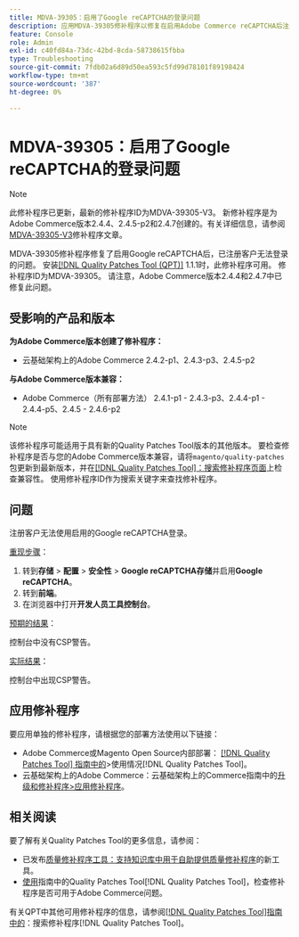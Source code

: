 ```yaml
---
title: MDVA-39305：启用了Google reCAPTCHA的登录问题
description: 应用MDVA-39305修补程序以修复在启用Adobe Commerce reCAPTCHA后注册客户无法登录的Google问题。
feature: Console
role: Admin
exl-id: c40fd84a-73dc-42bd-8cda-58738615fbba
type: Troubleshooting
source-git-commit: 7fdb02a6d89d50ea593c5fd99d78101f89198424
workflow-type: tm+mt
source-wordcount: '387'
ht-degree: 0%

---
```


# MDVA-39305：启用了Google reCAPTCHA的登录问题

>[!NOTE]
>
>此修补程序已更新，最新的修补程序ID为MDVA-39305-V3。 新修补程序是为Adobe Commerce版本2.4.4、2.4.5-p2和2.4.7创建的。有关详细信息，请参阅[MDVA-39305-V3](https://experienceleague.adobe.com/en/docs/commerce-operations/tools/quality-patches-tool/patches-available-in-qpt/v1-1-58/mdva-39305-v3-login-issue-with-enabled-google-recaptcha)修补程序文章。

MDVA-39305修补程序修复了启用Google reCAPTCHA后，已注册客户无法登录的问题。 安装[[!DNL Quality Patches Tool (QPT)]](https://experienceleague.adobe.com/en/docs/commerce-operations/tools/quality-patches-tool/quality-patches-tool-to-self-serve-quality-patches) 1.1.1时，此修补程序可用。 修补程序ID为MDVA-39305。 请注意，Adobe Commerce版本2.4.4和2.4.7中已修复此问题。

## 受影响的产品和版本

**为Adobe Commerce版本创建了修补程序：**

* 云基础架构上的Adobe Commerce 2.4.2-p1、2.4.3-p3、2.4.5-p2

**与Adobe Commerce版本兼容：**

* Adobe Commerce（所有部署方法） 2.4.1-p1 - 2.4.3-p3、2.4.4-p1 - 2.4.4-p5、2.4.5 - 2.4.6-p2

>[!NOTE]
>
>该修补程序可能适用于具有新的Quality Patches Tool版本的其他版本。 要检查修补程序是否与您的Adobe Commerce版本兼容，请将`magento/quality-patches`包更新到最新版本，并在[[!DNL Quality Patches Tool]：搜索修补程序页面](https://experienceleague.adobe.com/en/docs/commerce-operations/tools/quality-patches-tool/quality-patches-tool-to-self-serve-quality-patches)上检查兼容性。 使用修补程序ID作为搜索关键字来查找修补程序。

## 问题

注册客户无法使用启用的Google reCAPTCHA登录。

<u>重现步骤</u>：

1. 转到&#x200B;**存储** > **配置** > **安全性** > **Google reCAPTCHA存储**&#x200B;并启用&#x200B;**Google reCAPTCHA**。
1. 转到&#x200B;**前端**。
1. 在浏览器中打开&#x200B;**开发人员工具控制台**。

<u>预期的结果</u>：

控制台中没有CSP警告。

<u>实际结果</u>：

控制台中出现CSP警告。

## 应用修补程序

要应用单独的修补程序，请根据您的部署方法使用以下链接：

* Adobe Commerce或Magento Open Source内部部署： [[!DNL Quality Patches Tool] 指南中的](/help/tools/quality-patches-tool/usage.md)>使用情况[!DNL Quality Patches Tool]。
* 云基础架构上的Adobe Commerce：云基础架构上的Commerce指南中的[升级和修补程序>应用修补程序](https://experienceleague.adobe.com/docs/commerce-cloud-service/user-guide/develop/upgrade/apply-patches.html)。

## 相关阅读

要了解有关Quality Patches Tool的更多信息，请参阅：

* 已发布[质量修补程序工具：支持知识库中用于自助提供质量修补程序](https://experienceleague.adobe.com/en/docs/commerce-operations/tools/quality-patches-tool/quality-patches-tool-to-self-serve-quality-patches)的新工具。
* [使用](/help/tools/quality-patches-tool/patches-available-in-qpt/check-patch-for-magento-issue-with-magento-quality-patches.md)指南中的Quality Patches Tool[!DNL Quality Patches Tool]，检查修补程序是否可用于Adobe Commerce问题。

有关QPT中其他可用修补程序的信息，请参阅[[!DNL Quality Patches Tool]指南中的](https://experienceleague.adobe.com/tools/commerce-quality-patches/index.html)：搜索修补程序[!DNL Quality Patches Tool]。
